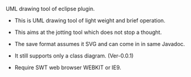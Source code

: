 UML drawing tool of eclipse plugin.

  * This is UML drawing tool of light weight and brief operation.
  * This aims at the jotting tool which does not stop a thought.
  * The save format assumes it SVG and can come in in same Javadoc.

  * It still supports only a class diagram. (Ver-0.0.1)
  * Require SWT web browser WEBKIT or IE9.